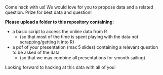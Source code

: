 Come hack with us!  We would love for you to propose data and a related question. Prize for best data and question!

__Please upload a folder to this repository containing:__

* a basic script to access the online data from R
  * (so that most of the time is spent playing with the data not scrapping/getting it into R)
* a pdf of your presentation (max 5 slides) containing a relevant question to be asked of the data
  * (so that we may combine all presentations for smooth sailing)

Looking forward to hacking at this data with all of you!
